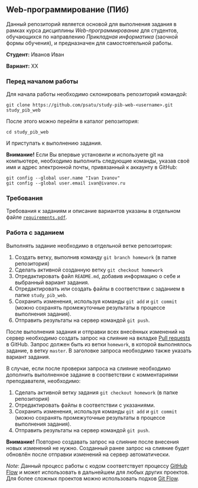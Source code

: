 ## Web-программирование (ПИб)

Данный репозиторий является основой для выполнения задания в рамках курса дисциплины _Web-программирование_ для студентов, обучающихся по направлению _Прикладная информатика_ (заочной формы обучения), и предназначен для самостоятельной работы.

__Студент:__ Иванов Иван

__Вариант:__ ХХ


### Перед началом работы

Для начала работы необходимо склонировать репозиторий командой:

    git clone https://github.com/psatu/study-pib-web-<username>.git study_pib_web

После этого можно перейти в каталог репозитория:

    cd study_pib_web

И приступать к выполнению задания.

__Внимание!__ Если Вы впервые установили и используете git на компьютере, необходимо выполнить следующие команды, указав своё имя и адрес электронной почты, привязанный к аккаунту в GitHub:

    git config --global user.name "Ivan Ivanov"
    git config --global user.email ivan@ivanov.ru


### Требования

Требования к заданиям и описание вариантов указаны в отдельном файле [`requirements.pdf`](requirements.pdf).


### Работа с заданием

Выполнять задание необходимо в отдельной ветке репозитория:

1. Создать ветку, выполнив команду `git branch homework` (в папке репозитория)
1. Сделать активной созданную ветку `git checkout homework`
1. Отредактировать файл `README.md`, добавив информацию о себе и выбранный вариант задания.
1. Отредактировать или создать файлы в соответствии с заданием в папке `study_pib_web`.
1. Сохранить изменения, используя команды `git add` и `git commit` (можно сохранять промежуточные результаты в процессе выполнения задания).
1. Отправить результаты на сервер командой `git push`.

После выполнения задания и отправки всех внесённых изменений на сервер необходимо создать запрос на слияние на вкладке [Pull requests](../../pulls) в GitHub. Запрос должен быть из ветки `homework`, в которой выполнялось задание, в ветку `master`. В заголовке запроса необходимо также указать вариант задания.

В случае, если после проверки запроса на слияние необходимо дополнить выполненное задание в соответствии с комментариями преподавателя, необходимо:

1. Сделать активной ветку задания `git checkout homework` (в папке репозитория)
1. Отредактировать файлы в соответствии с указаниями.
1. Сохранить изменения, используя команды `git add` и `git commit` (можно сохранять промежуточные результаты в процессе выполнения задания).
1. Отправить результаты на сервер командой `git push`.

__Внимание!__ Повторно создавать запрос на слияние после внесения новых изменений не нужно. Созданный ранее запрос на слияние будет обновлён после отправки изменений на сервер автоматически.

_Note_: Данный процесс работы с кодом соответствует процессу [GitHub Flow](https://guides.github.com/introduction/flow/) и может использовать в дальнейшем для любых других проектов. Для более сложных проектов можно использовать подхов [Git Flow](https://www.atlassian.com/git/tutorials/comparing-workflows/gitflow-workflow).

